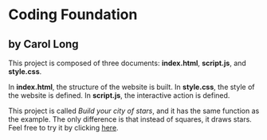 # Coding Foundation
## by Carol Long

This project is composed of three documents: **index.html**, **script.js**,
and **style.css**.

In **index.html**, the structure of the website is built.
In **style.css**, the style of the website is defined.
In **script.js**, the interactive action is defined.

This project is called *Build your city of stars*, and it has the same function as
the example. The only difference is that instead of squares, it draws stars.
Feel free to try it by clicking [here](https://ql816.github.io/abc-student-repo/projects/coding-foundation/coding-foundation.html).
